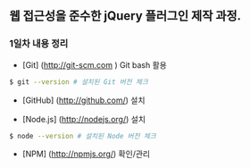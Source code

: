 ## 웹 접근성을 준수한 jQuery 플러그인 제작 과정.
### 1일차 내용 정리

* [Git] (http://git-scm.com ) Git bash 활용 <br>
``` sh
$ git --version # 설치된 Git 버전 체크
```


* [GitHub] (http://github.com/) 설치

* [Node.js] (http://nodejs.org/) 설치
``` sh
$ node --version # 설치된 Node 버전 체크
```
* [NPM] (http://npmjs.org/) 확인/관리

